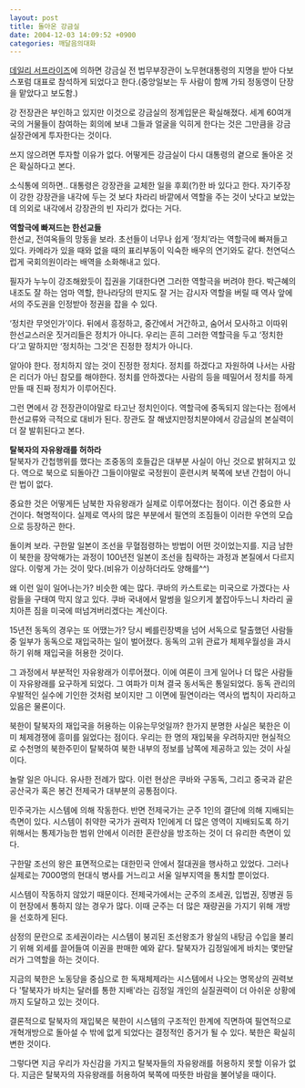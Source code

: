 ```yaml
---
layout: post
title: 돌아온 강금실
date: 2004-12-03 14:09:52 +0900
categories: 깨달음의대화
---
```

<A href="http://www.dailyseop.com/data/article/11000/0000010232.htm" target=new>데일리 서프라이즈</A>에 의하면 강금실 전 법무부장관이 노무현대통령의 지명을 받아 다보스포럼 대표로 참석하게 되었다고 한다.(중앙일보는 두 사람이 함께 가되 정동영이 단장을 맡았다고 보도함.)    
  
강 전장관은 부인하고 있지만 이것으로 강금실의 정계입문은 확실해졌다. 세계 60여개국의 거물들이 참여하는 회의에 보내 그들과 얼굴을 익히게 한다는 것은 그만큼을 강금실장관에게 투자한다는 것이다. 
  
  
쓰지 않으려면 투자할 이유가 없다. 어떻게든 강금실이 다시 대통령의 곁으로 돌아온 것은 확실하다고 본다.    
  
소식통에 의하면.. 대통령은 강장관을 교체한 일을 후회(?)한 바 있다고 한다. 자기주장이 강한 강장관을 내각에 두는 것 보다 차라리 바깥에서 역할을 주는 것이 낫다고 보았는데 의외로 내각에서 강장관의 빈 자리가 컸다는 거다.    
  
**역할극에 빠져드는 한선교들**   
한선교, 전여옥들의 망동을 보라. 초선들이 너무나 쉽게 ‘정치’라는 역할극에 빠져들고 있다. 카메라가 있을 때와 없을 때의 표리부동이 익숙한 배우의 연기와도 같다. 천연덕스럽게 국회의원이라는 배역을 소화해내고 있다. 
  
  
필자가 누누이 강조해왔듯이 집권을 기대한다면 그러한 역할극을 버려야 한다. 박근혜의 내조도 잘 하는 엄마 역할, 한나라당의 딴지도 잘 거는 감시자 역할을 버릴 때 역사 앞에서의 주도권을 인정받아 정권을 잡을 수 있다.    
  
‘정치란 무엇인가’이다. 뒤에서 흥정하고, 중간에서 거간하고, 숨어서 모사하고 이따위 한선교스러운 짓거리들은 정치가 아니다. 우리는 흔히 그러한 역할극을 두고 ‘정치한다’고 말하지만 ‘정치하는 그것’은 진정한 정치가 아니다.    
  
알아야 한다. 정치하지 않는 것이 진정한 정치다. 정치를 하겠다고 자원하여 나서는 사람은 리더가 아닌 참모를 해야한다. 정치를 안하겠다는 사람의 등을 떼밀어서 정치를 하게 만들 때 진짜 정치가 이루어진다.    
  
그런 면에서 강 전장관이야말로 타고난 정치인이다. 역할극에 중독되지 않는다는 점에서 한선교류와 극적으로 대비가 된다. 장관도 잘 해냈지만정치분야에서 강금실의 본실력이더 잘 발휘된다고 본다. 

    
  
   
  
**탈북자의 자유왕래를 허하라**   
탈북자가 간첩행위를 했다는 조중동의 호들갑은 대부분 사실이 아닌 것으로 밝혀지고 있다. 역으로 북으로 되돌아간 그들이야말로 국정원이 훈련시켜 북쪽에 보낸 간첩이 아니란 법이 없다.    
  
중요한 것은 어떻게든 남북한 자유왕래가 실제로 이루어졌다는 점이다. 이건 중요한 사건이다. 혁명적이다. 실제로 역사의 많은 부분에서 필연의 조짐들이 이러한 우연의 모습으로 등장하곤 한다.    
  
돌이켜 보라. 구한말 일본이 조선을 무혈점령하는 방법이 어떤 것이었는지를. 지금 남한이 북한을 장악해가는 과정이 100년전 일본이 조선을 침략하는 과정과 본질에서 다르지 않다. 이렇게 가는 것이 맞다.(비유가 이상하더라도 양해를^^) 
  
  
왜 이런 일이 일어나는가? 비슷한 예는 많다. 쿠바의 카스트로는 미국으로 가겠다는 사람들을 구태여 막지 않고 있다. 쿠바 국내에서 말썽을 일으키게 붙잡아두느니 차라리 골치아픈 짐을 미국에 떠넘겨버리겠다는 계산이다.    
  
15년전 동독의 경우는 또 어땠는가? 당시 베를린장벽을 넘어 서독으로 탈출했던 사람들 중 일부가 동독으로 재입국하는 일이 벌어졌다. 동독의 고위 관료가 체제우월성을 과시하기 위해 재입국을 허용한 것이다.    
  
그 과정에서 부분적인 자유왕래가 이루어졌다. 이에 여론이 크게 일어나 더 많은 사람들이 자유왕래를 요구하게 되었다. 그 여파가 미쳐 결국 동서독은 통일되었다. 동독 관리의 우발적인 실수에 기인한 것처럼 보이지만 그 이면에 필연이라는 역사의 법칙이 자리하고 있음은 물론이다.    
  
북한이 탈북자의 재입국을 허용하는 이유는무엇일까? 한가지 분명한 사실은 북한은 이미 체제경쟁에 흥미를 잃었다는 점이다. 우리는 한 명의 재입북을 우려하지만 현실적으로 수천명의 북한주민이 탈북하여 북한 내부의 정보를 남쪽에 제공하고 있는 것이 사실이다.    
  
놀랄 일은 아니다. 유사한 전례가 많다. 이런 현상은 쿠바와 구동독, 그리고 중국과 같은 공산국가 혹은 봉건 전제국가 대부분의 공통점이다.    
  
민주국가는 시스템에 의해 작동한다. 반면 전제국가는 군주 1인의 결단에 의해 지배되는 측면이 있다. 시스템이 취약한 국가가 권력자 1인에게 더 많은 영역이 지배되도록 하기 위해서는 통제가능한 범위 안에서 이러한 혼란상을 방조하는 것이 더 유리한 측면이 있다.    
  
구한말 조선의 왕은 표면적으로는 대한민국 안에서 절대권을 행사하고 있었다. 그러나 실제로는 7000명의 현대식 병사를 거느리고 서울 일부지역을 통치할 뿐이었다.    
  
시스템이 작동하지 않았기 때문이다. 전제국가에서는 군주의 조세권, 입법권, 징병권 등이 현장에서 통하지 않는 경우가 많다. 이때 군주는 더 많은 재량권을 가지기 위해 개방을 선호하게 된다.    
  
삼정의 문란으로 조세권이라는 시스템이 붕괴된 조선왕조가 왕실의 내탕금 수입을 불리기 위해 외세를 끌어들여 이권을 판매한 예와 같다. 탈북자가 김정일에게 바치는 몇만달러가 그역할을 하는 것이다.    
  
지금의 북한은 노동당을 중심으로 한 독재체제라는 시스템에서 나오는 명목상의 권력보다 '탈북자가 바치는 달러를 통한 지배'라는 김정일 개인의 실질권력이 더 아쉬운 상황에까지 도달하고 있는 것이다.    
  
결론적으로 탈북자의 재입북은 북한이 시스템의 구조적인 한계에 직면하여 필연적으로 개혁개방으로 돌아설 수 밖에 없게 되었다는 결정적인 증거가 될 수 있다. 북한은 확실히 변한 것이다.    
  
그렇다면 지금 우리가 자신감을 가지고 탈북자들의 자유왕래를 허용하지 못할 이유가 없다. 지금은 탈북자의 자유왕래를 허용하여 북쪽에 따뜻한 바람을 불어넣을 때이다.